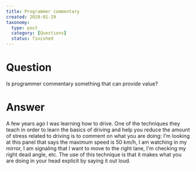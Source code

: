 ```yaml
---
title: Programmer commentary
created: 2020-01-29
taxonomy:
  type: post
  category: [Questions]
  status: finished
---
```


# Question
Is programmer commentary something that can provide value?

# Answer
A few years ago I was learning how to drive. One of the techniques they teach in order to learn the basics of driving and help you reduce the amount of stress related to driving is to comment on what you are doing: I'm looking at this panel that says the maximum speed is 50 km/h, I am watching in my mirror, I am signaling that I want to move to the right lane, I'm checking my right dead angle, etc. The use of this technique is that it makes what you are doing in your head explicit by saying it out loud.
